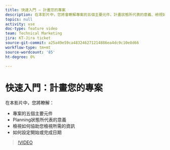 ```yaml
---
title: 快速入門 — 計畫您的專案
description: 在本影片中，您將會瞭解專案的五個主要元件、計畫狀態所代表的意義、檢視如何協助您檢視所需的資訊，以及如何設定開始或完成日期。
topics: null
activity: use
doc-type: feature video
team: Technical Marketing
jira: KT-Jira ticket
source-git-commit: a25a49e59ca483246271214886ea4dc9c10e8d66
workflow-type: tm+mt
source-wordcount: '85'
ht-degree: 0%

---
```


# 快速入門：計畫您的專案

在本影片中，您將瞭解：

* 專案的五個主要元件
* Planning狀態所代表的意義
* 檢視如何協助您檢視所需的資訊
* 如何設定開始或完成日期

>[!VIDEO](https://video.tv.adobe.com/v/335086/?quality=12&learn=on)